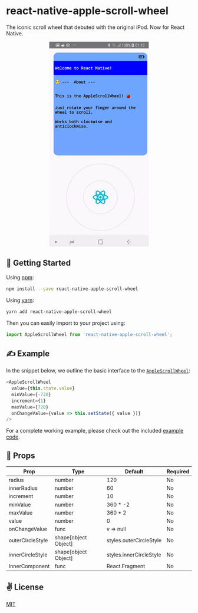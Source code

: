 # react-native-apple-scroll-wheel
The iconic scroll wheel that debuted with the original iPod. Now for React Native.

<p align="center">
  <img src="./bin/out.gif" alt="react-native-apple-scroll-wheel" width="270" height="556">
</p>

## 🚀 Getting Started

Using [npm]():

```sh
npm install --save react-native-apple-scroll-wheel
```

Using [yarn]():

```sh
yarn add react-native-apple-scroll-wheel
```

Then you can easily import to your project using:

```javascript
import AppleScrollWheel from 'react-native-apple-scroll-wheel';
```

## ✍️ Example

In the snippet below, we outline the basic interface to the [`AppleScrollWheel`]('./RNAppleScrollWheel/components/AppleScrollWheel/components/AppleScrollWheel'):

```javascript
<AppleScrollWheel
  value={this.state.value}
  minValue={-720}
  increment={1}
  maxValue={720}
  onChangeValue={value => this.setState({ value })}
/>
```

For a complete working example, please check out the included [example code]('./RNAppleScrollWheel/components/AppleScrollWheel').

## 📌 Props

Prop                  | Type     | Default                   | Required |
--------------------- | -------- | ------------------------- | -------- |
radius|number|120|No|
innerRadius|number|60|No|
increment|number|10|No|
minValue|number|360 * -2|No|
maxValue|number|360 * 2|No|
value|number|0|No|
onChangeValue|func|v => null|No|
outerCircleStyle|shape[object Object]|styles.outerCircleStyle|No|
innerCircleStyle|shape[object Object]|styles.innerCircleStyle|No|
InnerComponent|func|React.Fragment|No|

## ✌️ License
[MIT](https://opensource.org/licenses/MIT)
